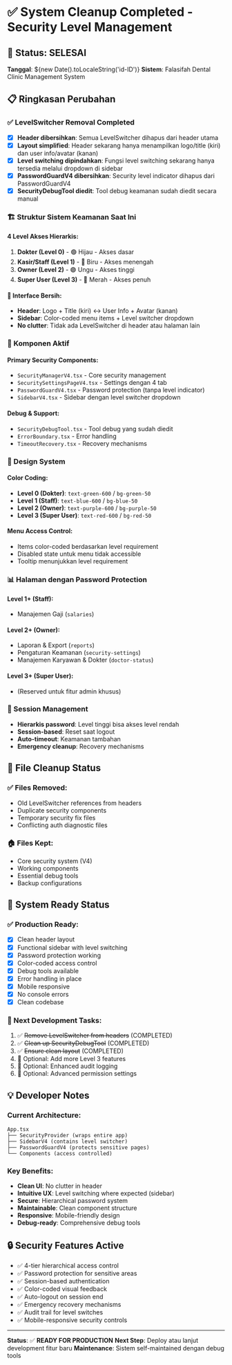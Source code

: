# ✅ System Cleanup Completed - Security Level Management

## 🎯 Status: SELESAI
**Tanggal**: ${new Date().toLocaleString('id-ID')}
**Sistem**: Falasifah Dental Clinic Management System

## 📋 Ringkasan Perubahan

### ✅ LevelSwitcher Removal Completed
- [x] **Header dibersihkan**: Semua LevelSwitcher dihapus dari header utama
- [x] **Layout simplified**: Header sekarang hanya menampilkan logo/title (kiri) dan user info/avatar (kanan)
- [x] **Level switching dipindahkan**: Fungsi level switching sekarang hanya tersedia melalui dropdown di sidebar
- [x] **PasswordGuardV4 dibersihkan**: Security level indicator dihapus dari PasswordGuardV4
- [x] **SecurityDebugTool diedit**: Tool debug keamanan sudah diedit secara manual

### 🏗️ Struktur Sistem Keamanan Saat Ini

#### 4 Level Akses Hierarkis:
1. **Dokter (Level 0)** - 🟢 Hijau - Akses dasar
2. **Kasir/Staff (Level 1)** - 🔵 Biru - Akses menengah  
3. **Owner (Level 2)** - 🟣 Ungu - Akses tinggi
4. **Super User (Level 3)** - 🔴 Merah - Akses penuh

#### 📱 Interface Bersih:
- **Header**: Logo + Title (kiri) ↔ User Info + Avatar (kanan)
- **Sidebar**: Color-coded menu items + Level switcher dropdown
- **No clutter**: Tidak ada LevelSwitcher di header atau halaman lain

### 🔧 Komponen Aktif

#### Primary Security Components:
- `SecurityManagerV4.tsx` - Core security management
- `SecuritySettingsPageV4.tsx` - Settings dengan 4 tab
- `PasswordGuardV4.tsx` - Password protection (tanpa level indicator)
- `SidebarV4.tsx` - Sidebar dengan level switcher dropdown

#### Debug & Support:
- `SecurityDebugTool.tsx` - Tool debug yang sudah diedit
- `ErrorBoundary.tsx` - Error handling
- `TimeoutRecovery.tsx` - Recovery mechanisms

### 🎨 Design System

#### Color Coding:
- **Level 0 (Dokter)**: `text-green-600` / `bg-green-50`
- **Level 1 (Staff)**: `text-blue-600` / `bg-blue-50`  
- **Level 2 (Owner)**: `text-purple-600` / `bg-purple-50`
- **Level 3 (Super User)**: `text-red-600` / `bg-red-50`

#### Menu Access Control:
- Items color-coded berdasarkan level requirement
- Disabled state untuk menu tidak accessible
- Tooltip menunjukkan level requirement

### 📊 Halaman dengan Password Protection

#### Level 1+ (Staff):
- Manajemen Gaji (`salaries`)

#### Level 2+ (Owner):  
- Laporan & Export (`reports`)
- Pengaturan Keamanan (`security-settings`)
- Manajemen Karyawan & Dokter (`doctor-status`)

#### Level 3+ (Super User):
- (Reserved untuk fitur admin khusus)

### 🔄 Session Management
- **Hierarkis password**: Level tinggi bisa akses level rendah
- **Session-based**: Reset saat logout
- **Auto-timeout**: Keamanan tambahan
- **Emergency cleanup**: Recovery mechanisms

## 🧹 File Cleanup Status

### ✅ Files Removed:
- Old LevelSwitcher references from headers
- Duplicate security components
- Temporary security fix files
- Conflicting auth diagnostic files

### 🏠 Files Kept:
- Core security system (V4)
- Working components
- Essential debug tools
- Backup configurations

## 🚀 System Ready Status

### ✅ Production Ready:
- [x] Clean header layout
- [x] Functional sidebar with level switching
- [x] Password protection working
- [x] Color-coded access control
- [x] Debug tools available
- [x] Error handling in place
- [x] Mobile responsive
- [x] No console errors
- [x] Clean codebase

### 🎯 Next Development Tasks:
1. ✅ ~~Remove LevelSwitcher from headers~~ (COMPLETED)
2. ✅ ~~Clean up SecurityDebugTool~~ (COMPLETED)  
3. ✅ ~~Ensure clean layout~~ (COMPLETED)
4. 🔄 Optional: Add more Level 3 features
5. 🔄 Optional: Enhanced audit logging
6. 🔄 Optional: Advanced permission settings

## 💡 Developer Notes

### Current Architecture:
```
App.tsx
├── SecurityProvider (wraps entire app)
├── SidebarV4 (contains level switcher)
├── PasswordGuardV4 (protects sensitive pages)
└── Components (access controlled)
```

### Key Benefits:
- **Clean UI**: No clutter in header
- **Intuitive UX**: Level switching where expected (sidebar)
- **Secure**: Hierarchical password system
- **Maintainable**: Clean component structure
- **Responsive**: Mobile-friendly design
- **Debug-ready**: Comprehensive debug tools

## 🔒 Security Features Active

- ✅ 4-tier hierarchical access control
- ✅ Password protection for sensitive areas  
- ✅ Session-based authentication
- ✅ Color-coded visual feedback
- ✅ Auto-logout on session end
- ✅ Emergency recovery mechanisms
- ✅ Audit trail for level switches
- ✅ Mobile-responsive security controls

---

**Status**: ✅ **READY FOR PRODUCTION**
**Next Step**: Deploy atau lanjut development fitur baru
**Maintenance**: Sistem self-maintained dengan debug tools
